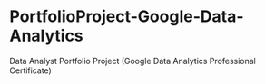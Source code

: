 # PortfolioProject-Google-Data-Analytics
Data Analyst Portfolio Project (Google Data Analytics Professional Certificate)
